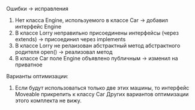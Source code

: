 Ошибки -> исправления
1. Нет класса Engine, используемого в классе Car -> добавил интерфейс Engine
2. В классе Lorry неправильно присоединены интерфейсы (через extends) -> присоединил через implements
3. В классе Lorry не релаизован абстрактный метод абстрактного родителя open() -> реализовал метод
4. В классе Car поле Engine объявлено публичным -> изменил на приватное

Варианты оптимизации:
1. Если будут использоваться только две этих машины, то интерфейс Moveable прикрепить к классу Car
Других вариантов оптимизации этого комплекта не вижу.
